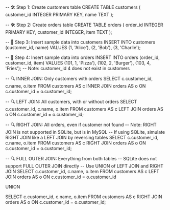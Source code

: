 -- 🛠️ Step 1: Create customers table
CREATE TABLE customers (
    customer_id INTEGER PRIMARY KEY,
    name TEXT
);

-- 🛠️ Step 2: Create orders table
CREATE TABLE orders (
    order_id INTEGER PRIMARY KEY,
    customer_id INTEGER,
    item TEXT
);

-- 🧩 Step 3: Insert sample data into customers
INSERT INTO customers (customer_id, name) VALUES
(1, 'Alice'),
(2, 'Bob'),
(3, 'Charlie');

-- 🧩 Step 4: Insert sample data into orders
INSERT INTO orders (order_id, customer_id, item) VALUES
(101, 1, 'Pizza'),
(102, 2, 'Burger'),
(103, 4, 'Fries'); -- Note: customer_id 4 does not exist in customers

-- 🔍 INNER JOIN: Only customers with orders
SELECT c.customer_id, c.name, o.item
FROM customers AS c
INNER JOIN orders AS o ON c.customer_id = o.customer_id;

-- 🔍 LEFT JOIN: All customers, with or without orders
SELECT c.customer_id, c.name, o.item
FROM customers AS c
LEFT JOIN orders AS o ON c.customer_id = o.customer_id;

-- 🔍 RIGHT JOIN: All orders, even if customer not found
-- Note: RIGHT JOIN is not supported in SQLite, but is in MySQL
-- If using SQLite, simulate RIGHT JOIN like a LEFT JOIN by reversing tables
SELECT c.customer_id, c.name, o.item
FROM customers AS c
RIGHT JOIN orders AS o ON c.customer_id = o.customer_id;

-- 🔍 FULL OUTER JOIN: Everything from both tables
-- SQLite does not support FULL OUTER JOIN directly
-- Use UNION of LEFT JOIN and RIGHT JOIN
SELECT c.customer_id, c.name, o.item
FROM customers AS c
LEFT JOIN orders AS o ON c.customer_id = o.customer_id

UNION

SELECT c.customer_id, c.name, o.item
FROM customers AS c
RIGHT JOIN orders AS o ON c.customer_id = o.customer_id;

